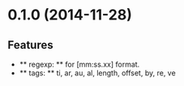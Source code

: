 # 0.1.0 (2014-11-28)

## Features

- ** regexp: ** for [mm:ss.xx] format.
- ** tags: ** ti, ar, au, al, length, offset, by, re, ve

